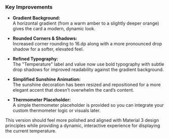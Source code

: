 ### Key Improvements

- **Gradient Background:**  
  A horizontal gradient (from a warm amber to a slightly deeper orange) gives the card a modern, dynamic look.

- **Rounded Corners & Shadows:**  
  Increased corner rounding to 16.dp along with a more pronounced drop shadow for a softer, elevated feel.

- **Refined Typography:**  
  The "Temperature" label and value now use bold typography with subtle drop shadows for improved readability against the gradient background.

- **Simplified Sunshine Animation:**  
  The sunshine decoration has been resized and repositioned for a more elegant accent that doesn’t overwhelm the card’s content.

- **Thermometer Placeholder:**  
  A simple thermometer placeholder is provided so you can integrate your custom thermometer logic or visuals later.

This version should feel more polished and aligned with Material 3 design principles while providing a dynamic, interactive experience for displaying the current temperature.
